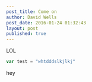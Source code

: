 ```yaml
---
post_title: Come on
author: David Wells
post_date: 2016-01-24 01:32:43
layout: post
published: true
---
```

LOL

```js
var test = "whtdddslkjlkj"
```

hey